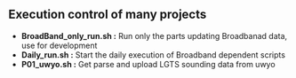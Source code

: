 
## Execution control of many projects

- **BroadBand_only_run.sh :**   Run only the parts updating Broadbanad data, use for development
- **Daily_run.sh          :**   Start the daily execution of Broadband dependent scripts
- **P01_uwyo.sh           :**   Get parse and upload LGTS sounding data from uwyo


